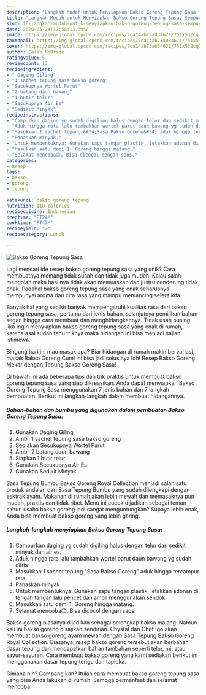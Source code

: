 ```yaml
---
description: "Langkah Mudah untuk Menyiapkan Bakso Goreng Tepung Sasa, Sempurna"
title: "Langkah Mudah untuk Menyiapkan Bakso Goreng Tepung Sasa, Sempurna"
slug: 16-langkah-mudah-untuk-menyiapkan-bakso-goreng-tepung-sasa-sempurna
date: 2020-05-24T17:56:13.395Z
image: https://img-global.cpcdn.com/recipes/7ca14ab73a034671/751x532cq70/bakso-goreng-tepung-sasa-foto-resep-utama.jpg
thumbnail: https://img-global.cpcdn.com/recipes/7ca14ab73a034671/751x532cq70/bakso-goreng-tepung-sasa-foto-resep-utama.jpg
cover: https://img-global.cpcdn.com/recipes/7ca14ab73a034671/751x532cq70/bakso-goreng-tepung-sasa-foto-resep-utama.jpg
author: Caleb McBride
ratingvalue: 5
reviewcount: 13
recipeingredient:
- " Daging Giling"
- "1 sachet tepung sasa bakso goreng"
- "Secukupnya Wortel Parut"
- "2 batang daun bawang"
- "1 butir telur"
- "Secukupnya Air Es"
- "Sedikit Minyak"
recipeinstructions:
- "Campurkan daging yg sudah digiling halus dengan telur dan sedikit minyak dan air es."
- "Aduk hingga rata lalu tambahkan wortel parut daun bawang yg sudah diiris"
- "Masukkan 1 sachet tepung &#34;Sasa Bakso Goreng&#34; aduk hingga tercampur rata."
- "Panaskan minyak."
- "Untuk membentuknya: Gunakan sapu tangan plastik, letakkan adonan di tengah tangan lalu pencet dan ambil menggunakan sendok."
- "Masukkan satu demi 1. Goreng hingga matang."
- "Selamat mencoba😊. Bisa dicocol dengan saos."
categories:
- Resep
tags:
- bakso
- goreng
- tepung

katakunci: bakso goreng tepung 
nutrition: 110 calories
recipecuisine: Indonesian
preptime: "PT24M"
cooktime: "PT47M"
recipeyield: "2"
recipecategory: Lunch

---
```



![Bakso Goreng Tepung Sasa](https://img-global.cpcdn.com/recipes/7ca14ab73a034671/751x532cq70/bakso-goreng-tepung-sasa-foto-resep-utama.jpg)

Lagi mencari ide resep bakso goreng tepung sasa yang unik? Cara membuatnya memang tidak susah dan tidak juga mudah. Kalau salah mengolah maka hasilnya tidak akan memuaskan dan justru cenderung tidak enak. Padahal bakso goreng tepung sasa yang enak seharusnya mempunyai aroma dan cita rasa yang mampu memancing selera kita.

Banyak hal yang sedikit banyak mempengaruhi kualitas rasa dari bakso goreng tepung sasa, pertama dari jenis bahan, selanjutnya pemilihan bahan segar, hingga cara membuat dan menghidangkannya. Tidak usah pusing jika ingin menyiapkan bakso goreng tepung sasa yang enak di rumah, karena asal sudah tahu triknya maka hidangan ini bisa menjadi sajian istimewa.

Bingung hari ini mau masak apa? Biar hidangan di rumah makin bervariasi, masak Bakso Goreng Cumi ini bisa jadi solusinya loh! Resep Bakso Goreng Mekar dengan Tepung Bakso Goreng Sasa!


Di bawah ini ada beberapa tips dan trik praktis untuk membuat bakso goreng tepung sasa yang siap dikreasikan. Anda dapat menyiapkan Bakso Goreng Tepung Sasa menggunakan 7 jenis bahan dan 7 langkah pembuatan. Berikut ini langkah-langkah dalam membuat hidangannya.

<!--inarticleads1-->

##### Bahan-bahan dan bumbu yang digunakan dalam pembuatan Bakso Goreng Tepung Sasa:

1. Gunakan  Daging Giling
1. Ambil 1 sachet tepung sasa bakso goreng
1. Sediakan Secukupnya Wortel Parut
1. Ambil 2 batang daun bawang
1. Siapkan 1 butir telur
1. Gunakan Secukupnya Air Es
1. Gunakan Sedikit Minyak


Sasa Tepung Bumbu Bakso Goreng Royal Collection menjadi salah satu produk andalan dari Sasa Tepung Bumbu yang sudah dilengkapi dengan esktrak ayam. Makanan di rumah akan lebih mewah dan memasaknya pun mudah, praktis dan tidak ribet. Menu ini cocok dijadikan sebagai teman sahur. usaha bakso goreng jadi sangat menguntungkan? Supaya lebih enak, Anda bisa membuat bakso goreng yang lebih garing. 

<!--inarticleads2-->

##### Langkah-langkah menyiapkan Bakso Goreng Tepung Sasa:

1. Campurkan daging yg sudah digiling halus dengan telur dan sedikit minyak dan air es.
1. Aduk hingga rata lalu tambahkan wortel parut daun bawang yg sudah diiris
1. Masukkan 1 sachet tepung &#34;Sasa Bakso Goreng&#34; aduk hingga tercampur rata.
1. Panaskan minyak.
1. Untuk membentuknya: Gunakan sapu tangan plastik, letakkan adonan di tengah tangan lalu pencet dan ambil menggunakan sendok.
1. Masukkan satu demi 1. Goreng hingga matang.
1. Selamat mencoba😊. Bisa dicocol dengan saos.


Bakso goreng biasanya dijadikan sebagai pelengkap bakso malang. Namun kali ini bakso goreng disajikan sendirian. Chystal dan Chef Igo akan membuat bakso goreng ayam mewah dengan Sasa Tepung Bakso Goreng Royal Collection. Biasanya, resep bakso goreng tersebut akan berbahan dasar tepung dan mendapatkan bahan tambahan seperti telur, mi, atau sayur-sayuran. Cara membuat bakso goreng yang kami sediakan berikut ini menggunakan dasar tepung terigu dan tapioka. 

Gimana nih? Gampang kan? Itulah cara membuat bakso goreng tepung sasa yang bisa Anda lakukan di rumah. Semoga bermanfaat dan selamat mencoba!
